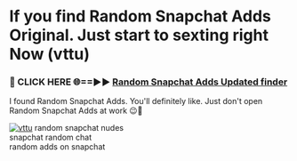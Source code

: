 # If you find Random Snapchat Adds Original. Just start to sexting right Now (vttu)

<h3>🔴 CLICK HERE 🌐==►► <a href="https://tinyurl.com/mtbk5fxa" rel="nofollow">Random Snapchat Adds Updated finder</a></h3>

I found Random Snapchat Adds. You'll definitely like. Just don't open Random Snapchat Adds at work 😉💬

[![vttu](https://i.imgur.com/Q8WKrnY.jpeg)](https://tinyurl.com/mtbk5fxa)
random snapchat nudes<br>
snapchat random chat<br>
random adds on snapchat
